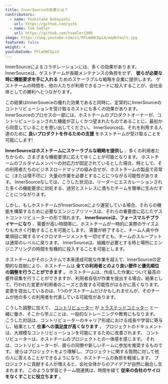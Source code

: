 ```yaml
---
title: InnerSourceの効果とは？
contributors:
  - name: Yoshitake Kobayashi
    url: https://github.com/ystk
  - name: Tom Sadler
    url: https://github.com/tsadler1988
image: https://img.youtube.com/vi/PFLmOWCEpi4/mqdefault.jpg
featured: false
weight: 4
youtubeCode: PFLmOWCEpi4
---
```

<div class="paragraph">
<p>InnerSourceによるコラボレーションには、多くの効果があります。
InnerSourceは、ゲストチームが長期メンテナンスの負担をせず、 <strong>彼らが必要な時に機能要求を手に入れる</strong> ためのスケーラブルな戦略を企業に提供します。
ゲストチームの時間を、他の人たちが利用できるコードに投入することが、会社全体としての勝利へとつながります。</p>
</div>
<div class="paragraph">
<p>この結果はInnerSoueceの優れた効果であると同時に、定常的にInnerSourceのコントリビューションを受け取るホストにも多くの効果があります。
InnerSourceのプロセスの一部には、ホストチームのプロダクトオーナーが、コントリビューションされた機能が正しくかつ望まれたものであることに、最初から同意していることを思い出してください。
InnerSourceは、それを利用する人達のために <strong>良いプロダクトを作るための支援</strong> をホストチームが受け取ることを可能にします!</p>
</div>
<div class="paragraph">
<p><strong>InnerSourceはホストチームにスケーラブルな戦略を提供し</strong> 、多くの利用者たちからの、さまざまな機能要求に応えてゆくことが可能となります。
ホストチームのフルタイムメンバーの対応力が固定されているとした場合、時として、その利用者たちのビジネスロードマップの組み合せが、ホストチームの製品で非常に（または理不尽に）大量の作業を必要とすることにつながる可能性があります。
InnerSourceなしでは、こうした状況は、リーダーにエスカレーションされた多くの機能要求に対処する、過労とストレスに満ちたチームを簡単に生みだすことにつながります。</p>
</div>
<div class="paragraph">
<p>しかし、もしホストチームがInnerSourceにより運営している場合、それらの機能を構築するために必要なエンジニアリソースは、それらの重要度に応じたゲストコントリビューターの形で現れます。
<strong>InnerSourceは、フォースマルチプライヤーになり</strong> 、需要が高い時間帯に、ホストチームが一時的に実際のサイズよりも大きく行動することを可能とします。
需要が終了すると、チーム人員や作業項目に関するマイクロマネージメントを一切せずとも、チームのスループットは通常のレベルに戻ります。
InnerSourceは、組織が必要とする時と場所にエンジニアリングの時間を有機的に投入することを可能とします。</p>
</div>
<div class="paragraph">
<p>ホストチームがそのシステムで本来達成可能な作業を超えて、InnerSourceの定期的な貢献により、ホストチームは <strong>全ての利用者とのより良い要件と優先順位の調整を行うことができます</strong> 。
ホストチームは、作成した作業について最高の要件収集を行うことができますが、利用者自信が作業を提出する場合、結果として、行われた変更が利用者のニーズと合致する可能性がはるかに高くなります。
変更を提出しているのは、1つのゲストチームだけかもしれませんが、そのチームが他の多くの利用者を代表している可能性があります。</p>
</div>
<div class="paragraph">
<p>こうした調整に加えて、 <a href="https://innersourcecommons.org/ja/learn/learning-path/contributor">コントリビューター</a> が <a href="https://innersourcecommons.org/ja/learn/learning-path/trusted-committer">トラステッドコミッター</a> と一緒に働き、そこから学ぶことは、一般的なトレーニングや教育にもなります。
こうした対話は、コントリビューターのキャリア形成における成長や学習に寄与し、結果として <strong>仕事への満足度が高くなります</strong> 。
プロジェクトのドキュメントは、大規模なコントリビューションを可能にするために改善されます。
コントリビューターは、ホストチームのプロジェクトとの一体感を感じます。
それは、コントリビューターが、彼らの同僚や新しいチームに参加を推奨するものです。
彼らはプロジェクトをより理解し、プロジェクトに関する質問に対して他の人に答えることかできるようになり、ホストチームの負担を軽減します。
プロジェクトに貢献する人が増えると、会社全体からのアイデアが自然に融合し生まれます。
このような学習とチーム間連携は、時間を経て <strong>従来の会社のサイロをなくすことに役立ちます</strong> 。</p>
</div>
<!--- This file autogenerated from https://github.com/InnerSourceCommons/InnerSourceLearningPath/blob/master/scripts -->